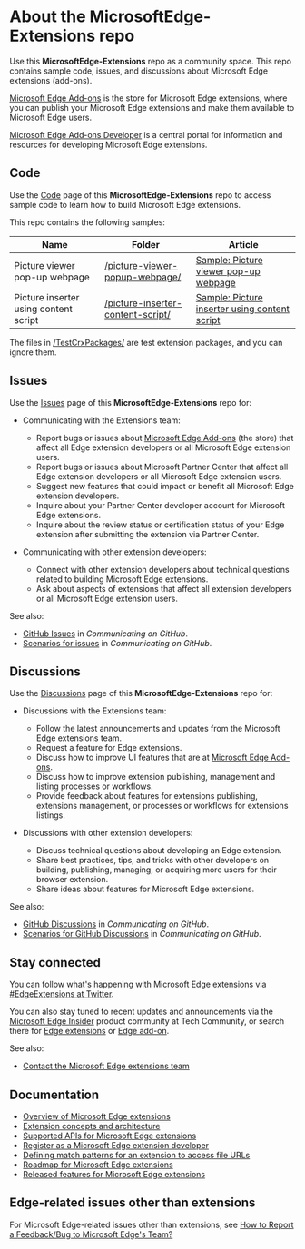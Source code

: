 # About the MicrosoftEdge-Extensions repo

Use this **MicrosoftEdge-Extensions** repo as a community space.  This repo contains sample code, issues, and discussions about Microsoft Edge extensions (add-ons).

[Microsoft Edge Add-ons](https://microsoftedge.microsoft.com/addons/Microsoft-Edge-Extensions-Home) is the store for Microsoft Edge extensions, where you can publish your Microsoft Edge extensions and make them available to Microsoft Edge users.

[Microsoft Edge Add-ons Developer](https://developer.microsoft.com/microsoft-edge/extensions/) is a central portal for information and resources for developing Microsoft Edge extensions.


<!-- ====================================================================== -->
## Code

Use the [Code](https://github.com/microsoft/MicrosoftEdge-Extensions/tree/main/Extension-samples) page of this **MicrosoftEdge-Extensions** repo to access sample code to learn how to build Microsoft Edge extensions.

This repo contains the following samples:

| Name | Folder | Article |
| --- | --- | --- |
| Picture viewer pop-up webpage | [/picture-viewer-popup-webpage/](https://github.com/microsoft/MicrosoftEdge-Extensions/tree/main/Extension-samples/picture-viewer-popup-webpage) | [Sample: Picture viewer pop-up webpage](https://learn.microsoft.com/microsoft-edge/extensions/getting-started/picture-viewer-popup-webpage) |
| Picture inserter using content script | [/picture-inserter-content-script/](https://github.com/microsoft/MicrosoftEdge-Extensions/tree/main/Extension-samples/picture-inserter-content-script) | [Sample: Picture inserter using content script](https://learn.microsoft.com/microsoft-edge/extensions/getting-started/picture-inserter-content-script) |

The files in [/TestCrxPackages/](https://github.com/microsoft/MicrosoftEdge-Extensions/tree/main/Extension-samples/TestCrxPackages) are test extension packages, and you can ignore them.


<!-- ====================================================================== -->
## Issues
<!-- sync:
https://learn.microsoft.com/microsoft-edge/extensions/contact#issues-page-in-the-microsoftedge-extensions-repo
https://github.com/microsoft/MicrosoftEdge-Extensions/blob/main/README.md#issues
-->

Use the [Issues](https://github.com/microsoft/MicrosoftEdge-Extensions/issues) page of this **MicrosoftEdge-Extensions** repo for:

* Communicating with the Extensions team:
  * Report bugs or issues about [Microsoft Edge Add-ons](https://microsoftedge.microsoft.com/addons/) (the store) that affect all Edge extension developers or all Microsoft Edge extension users.
  * Report bugs or issues about Microsoft Partner Center that affect all Edge extension developers or all Microsoft Edge extension users.
  * Suggest new features that could impact or benefit all Microsoft Edge extension developers.
  * Inquire about your Partner Center developer account for Microsoft Edge extensions.
  * Inquire about the review status or certification status of your Edge extension after submitting the extension via Partner Center.

* Communicating with other extension developers:
  * Connect with other extension developers about technical questions related to building Microsoft Edge extensions.
  * Ask about aspects of extensions that affect all extension developers or all Microsoft Edge extension users.

See also:
* [GitHub Issues](https://docs.github.com/get-started/using-github/communicating-on-github#github-issues) in _Communicating on GitHub_.
* [Scenarios for issues](https://docs.github.com/get-started/using-github/communicating-on-github#scenarios-for-issues) in _Communicating on GitHub_.


<!-- ====================================================================== -->
## Discussions
<!-- sync:
https://learn.microsoft.com/microsoft-edge/extensions/contact#discussion-forum-in-the-microsoftedge-extensions-repo
https://github.com/microsoft/MicrosoftEdge-Extensions/blob/main/README.md#discussions
-->

Use the [Discussions](https://github.com/microsoft/MicrosoftEdge-Extensions/discussions) page of this **MicrosoftEdge-Extensions** repo for:

* Discussions with the Extensions team:
  * Follow the latest announcements and updates from the Microsoft Edge extensions team.
  * Request a feature for Edge extensions.
  * Discuss how to improve UI features that are at [Microsoft Edge Add-ons](https://microsoftedge.microsoft.com/addons/).
  * Discuss how to improve extension publishing, management and listing processes or workflows.
  * Provide feedback about features for extensions publishing, extensions management, or processes or workflows for extensions listings.

* Discussions with other extension developers:
  * Discuss technical questions about developing an Edge extension.
  * Share best practices, tips, and tricks with other developers on building, publishing, managing, or acquiring more users for their browser extension.
  * Share ideas about features for Microsoft Edge extensions.

See also:
* [GitHub Discussions](https://docs.github.com/get-started/using-github/communicating-on-github#github-discussions) in _Communicating on GitHub_.
* [Scenarios for GitHub Discussions](https://docs.github.com/get-started/using-github/communicating-on-github#scenarios-for-github-discussions) in _Communicating on GitHub_.


<!-- ====================================================================== -->
## Stay connected

You can follow what's happening with Microsoft Edge extensions via [#EdgeExtensions at Twitter](https://x.com/search?q=%23EdgeExtensions&src=typed_query&f=live).
<!-- possible link: https://x.com/msedgedev/ -->

You can also stay tuned to recent updates and announcements via the [Microsoft Edge Insider](https://techcommunity.microsoft.com/category/MicrosoftEdgeInsider) product community at Tech Community, or search there for [Edge extensions](https://techcommunity.microsoft.com/search?q=edge+extensions&location=category%3AMicrosoftEdgeInsider)<!-- 1269 --> or [Edge add-on](https://techcommunity.microsoft.com/search?q=edge+add-on&location=category%3AMicrosoftEdgeInsider).<!-- 1108 -->

See also:
* [Contact the Microsoft Edge extensions team](https://learn.microsoft.com/microsoft-edge/extensions/contact)


<!-- ====================================================================== -->
## Documentation

* [Overview of Microsoft Edge extensions](https://aka.ms/AboutEdgeAddons)
* [Extension concepts and architecture](https://aka.ms/EdgeAddonsLearn)
* [Supported APIs for Microsoft Edge extensions](https://learn.microsoft.com/microsoft-edge/extensions/developer-guide/api-support)
* [Register as a Microsoft Edge extension developer](https://learn.microsoft.com/microsoft-edge/extensions/publish/create-dev-account)
* [Defining match patterns for an extension to access file URLs](https://learn.microsoft.com/microsoft-edge/extensions/enterprise/match-patterns)
* [Roadmap for Microsoft Edge extensions](https://aka.ms/EdgeAddonsRoadmap)
* [Released features for Microsoft Edge extensions](https://aka.ms/EdgeAddonsReleaseNotes)
<!-- the 4 aka links are noted in the destination .md file -->


<!-- ====================================================================== -->
## Edge-related issues other than extensions

For Microsoft Edge-related issues other than extensions, see [How to Report a Feedback/Bug to Microsoft Edge's Team?](https://answers.microsoft.com/en-us/microsoftedge/forum/all/how-to-report-a-feedbackbug-to-microsoft-edges/20cc8eb5-11bb-43b6-95d1-e004d41ef876)<!-- /en-us/ required -->
